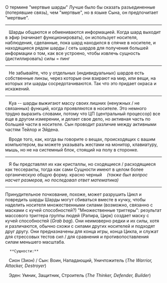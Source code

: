   О термине "мертвые шарды"
  Лучше было бы сказать разъединенные (потерявшие связь), чем "мертвые", но в языке Сына, он предпочитает "мертвые".
  
__________________

   Шарды общаются и обмениваются информацией. Когда шард выходит в эфир (начинает функционировать), он использует носителя, наблюдения, сделанные, пока шард находился в спячке в носителе, и находящиеся рядом шарды / сеть шардов для получения большей информации о том, как все устроено, чтобы извлечь сущность (дистиллировать) силы = пинг
   
________________

   Не забывайте, что у отдельных (индивидуальных) шардов есть собственные линзы, через которые они взирают на мир, или вещи, на которых эти шарды сосредотачиваются. Так что это придает окраса и искажений.
 
____________________

   Kya -- шарды выжигают массу своих лишних (ненужных / не связанных) функций, когда проявляются в носителе. Это немного трудно выразить словами, потому что ЦП (центральный процессор) все еще в другом измерении, и делает свое дело, но активная часть по большей части в носителе. Сын проводит различие между активными частям Тейлор и Эйдена.

   Вроде того, как, когда вы говорите о вещах, происходящих с вашим компьютером, вы можете указывать жестами на монитор, клавиатуру, мышь, но не на системный блок, стоящий на полу в сторонке.
   ______________
   Я бы представлял их как кристаллы, но сходящиеся / расходящиеся как тессеракты, тогда как сами Сущности имеют в целом более органическую общую форму.
красно черный
   _(также был вопрос насчет размеров, но последовал ответ математика)_
   ______________
   Принудительное почкование, похоже, может разрушить Цикл и повредить шарды
   Шарды могут сбиваться вместе в кучку, чтобы наделить носителя множественными силами (возможно, связанно с масками с кучей способностей?)
	"Множественные триггеры": результат массового триггера группы людей (Рапира, Цирк) создает маску с кучей способностей (_Grab bag_). Они неимоверно редки и их силы, хотя и различаются, обычно схожи с силами других носителей и подходят друг другу. Они предназначены для конца игры, конца Цикла, и служат для стрессовых тестов сил / для сравнения и противопоставления силам меньшего масштаба.

	  **Сущности:**

   Сион (Зион) / Сын: Воин, Нападающий, Уничтожитель (_The Warrior, Attacker, Destroyer_)

   Эден: Умник, Защитник, Строитель (_The Thinker, Defender, Builder_)